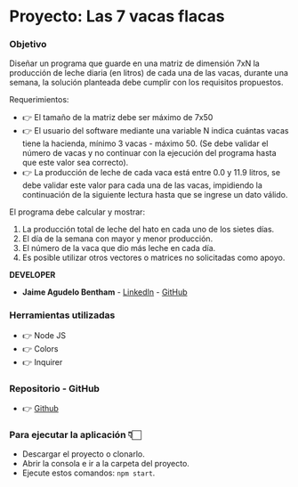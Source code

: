 # Proyecto: Las 7 vacas flacas

### Objetivo

Diseñar un programa que guarde en una matriz de dimensión 7xN la producción de leche diaria (en
litros) de cada una de las vacas, durante una semana, la solución planteada debe cumplir
con los requisitos propuestos.

Requerimientos:

- 👉 El tamaño de la matriz debe ser máximo de 7x50
- 👉 El usuario del software mediante una variable N indica cuántas vacas tiene la
  hacienda, mínimo 3 vacas - máximo 50. (Se debe validar el número de vacas y no
  continuar con la ejecución del programa hasta que este valor sea correcto).
- 👉 La producción de leche de cada vaca está entre 0.0 y 11.9 litros, se debe validar
  este valor para cada una de las vacas, impidiendo la continuación de la siguiente
  lectura hasta que se ingrese un dato válido.

El programa debe calcular y mostrar:

1. La producción total de leche del hato en cada uno de los sietes días.
2. El día de la semana con mayor y menor producción.
3. El número de la vaca que dio más leche en cada día.
4. Es posible utilizar otros vectores o matrices no solicitadas como apoyo.

**DEVELOPER**

- **Jaime Agudelo Bentham** - [LinkedIn](https://www.linkedin.com/in/jaime-agudelo-bentham/) - [GitHub](https://github.com/ingagudelob)

### Herramientas utilizadas

- 👉 Node JS
- 👉 Colors
- 👉 Inquirer

### Repositorio - GitHub

- 👉 [Github](https://github.com/ingagudelob/7-vacas-flacas.git)

### Para ejecutar la aplicación 👇🏻

- Descargar el proyecto o clonarlo.
- Abrir la consola e ir a la carpeta del proyecto.
- Ejecute estos comandos: `npm start`.
